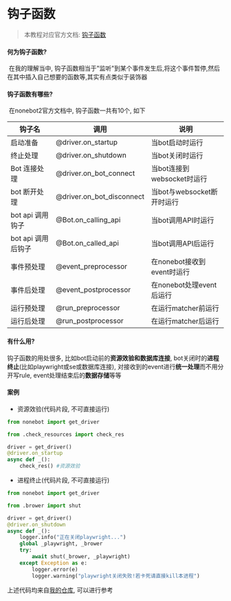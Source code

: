 # 钩子函数

> 本教程对应官方文档: [钩子函数](https://v2.nonebot.dev/docs/advanced/runtime-hook)

#### 何为钩子函数?

​	在我的理解当中, 钩子函数相当于"监听"到某个事件发生后,将这个事件暂停,然后在其中插入自己想要的函数等,其实有点类似于装饰器

#### 钩子函数有哪些?

​	在nonebot2官方文档中, 钩子函数一共有10个, 如下

| 钩子名             | 调用                      | 说明                       |
| ------------------ | ------------------------- | -------------------------- |
| 启动准备           | @driver.on_startup        | 当bot启动时运行            |
| 终止处理           | @driver.on_shutdown       | 当bot关闭时运行            |
| Bot 连接处理       | @driver.on_bot_connect    | 当bot连接到websocket时运行 |
| bot 断开处理       | @driver.on_bot_disconnect | 当bot与websocket断开时运行 |
| bot api 调用钩子   | @Bot.on_calling_api       | 当bot调用API时运行         |
| bot api 调用后钩子 | @Bot.on_called_api        | 当bot调用API后运行         |
| 事件预处理         | @event_preprocessor       | 在nonebot接收到event时运行 |
| 事件后处理         | @event_postprocessor      | 在nonebot处理event后运行   |
| 运行预处理         | @run_preprocessor         | 在运行matcher前运行        |
| 运行后处理         | @run_postprocessor        | 在运行matcher后运行        |

#### 有什么用?

钩子函数的用处很多, 比如bot启动前的**资源效验和数据库连接**, bot关闭时的**进程终止**(比如playwright或se或数据库连接), 对接收到的event进行**统一处理**而不用分开写rule, event处理结束后的**数据存储**等等

#### 案例

- 资源效验(代码片段, 不可直接运行)

```python
from nonebot import get_driver

from .check_resources import check_res

driver = get_driver()
@driver.on_startup
async def _():
    check_res() #资源效验
```

- 进程终止(代码片段, 不可直接运行)

```python
from nonebot import get_driver

from .brower import shut

driver = get_driver()
@driver.on_shutdown
async def _():
    logger.info("正在关闭playwright...")
    global _playwright, _brower
    try:
        await shut(_brower, _playwright)
    except Exception as e:
        logger.error(e)
        logger.warning("playwright关闭失败!若卡死请直接kill本进程")
```

上述代码均来自[我的仓库](https://github.com/MRSlouzk/nonebot-plugin-azurlane-assistant/blob/master/nonebot-plugin-azurlane-assistant/__init__.py), 可以进行参考
